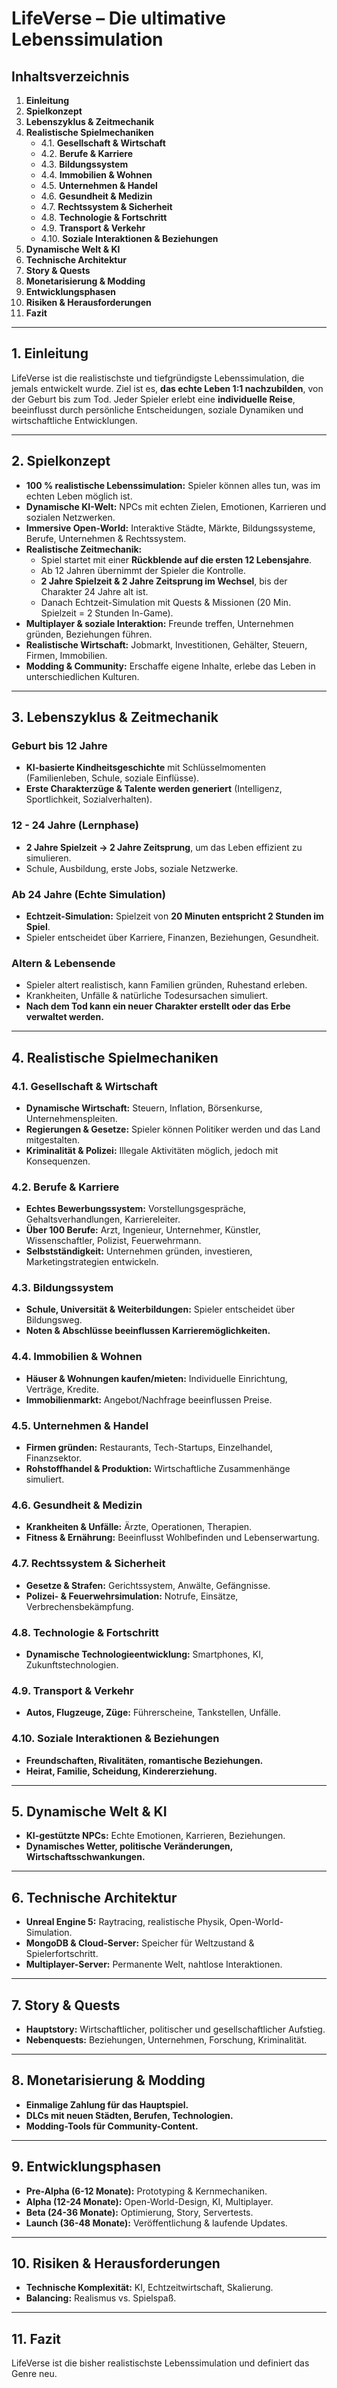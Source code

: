 # LifeVerse – Die ultimative Lebenssimulation  

## Inhaltsverzeichnis  
1. **Einleitung**  
2. **Spielkonzept**  
3. **Lebenszyklus & Zeitmechanik**  
4. **Realistische Spielmechaniken**  
   - 4.1. **Gesellschaft & Wirtschaft**  
   - 4.2. **Berufe & Karriere**  
   - 4.3. **Bildungssystem**  
   - 4.4. **Immobilien & Wohnen**  
   - 4.5. **Unternehmen & Handel**  
   - 4.6. **Gesundheit & Medizin**  
   - 4.7. **Rechtssystem & Sicherheit**  
   - 4.8. **Technologie & Fortschritt**  
   - 4.9. **Transport & Verkehr**  
   - 4.10. **Soziale Interaktionen & Beziehungen**  
5. **Dynamische Welt & KI**  
6. **Technische Architektur**  
7. **Story & Quests**  
8. **Monetarisierung & Modding**  
9. **Entwicklungsphasen**  
10. **Risiken & Herausforderungen**  
11. **Fazit**  

---

## 1. Einleitung  
LifeVerse ist die realistischste und tiefgründigste Lebenssimulation, die jemals entwickelt wurde. Ziel ist es, **das echte Leben 1:1 nachzubilden**, von der Geburt bis zum Tod. Jeder Spieler erlebt eine **individuelle Reise**, beeinflusst durch persönliche Entscheidungen, soziale Dynamiken und wirtschaftliche Entwicklungen.  

---

## 2. Spielkonzept  
- **100 % realistische Lebenssimulation:** Spieler können alles tun, was im echten Leben möglich ist.  
- **Dynamische KI-Welt:** NPCs mit echten Zielen, Emotionen, Karrieren und sozialen Netzwerken.  
- **Immersive Open-World:** Interaktive Städte, Märkte, Bildungssysteme, Berufe, Unternehmen & Rechtssystem.  
- **Realistische Zeitmechanik:**  
  - Spiel startet mit einer **Rückblende auf die ersten 12 Lebensjahre**.  
  - Ab 12 Jahren übernimmt der Spieler die Kontrolle.  
  - **2 Jahre Spielzeit & 2 Jahre Zeitsprung im Wechsel**, bis der Charakter 24 Jahre alt ist.  
  - Danach Echtzeit-Simulation mit Quests & Missionen (20 Min. Spielzeit = 2 Stunden In-Game).  
- **Multiplayer & soziale Interaktion:** Freunde treffen, Unternehmen gründen, Beziehungen führen.  
- **Realistische Wirtschaft:** Jobmarkt, Investitionen, Gehälter, Steuern, Firmen, Immobilien.  
- **Modding & Community:** Erschaffe eigene Inhalte, erlebe das Leben in unterschiedlichen Kulturen.  

---

## 3. Lebenszyklus & Zeitmechanik  
### Geburt bis 12 Jahre  
- **KI-basierte Kindheitsgeschichte** mit Schlüsselmomenten (Familienleben, Schule, soziale Einflüsse).  
- **Erste Charakterzüge & Talente werden generiert** (Intelligenz, Sportlichkeit, Sozialverhalten).  

### 12 - 24 Jahre (Lernphase)  
- **2 Jahre Spielzeit → 2 Jahre Zeitsprung**, um das Leben effizient zu simulieren.  
- Schule, Ausbildung, erste Jobs, soziale Netzwerke.  

### Ab 24 Jahre (Echte Simulation)  
- **Echtzeit-Simulation:** Spielzeit von **20 Minuten entspricht 2 Stunden im Spiel**.  
- Spieler entscheidet über Karriere, Finanzen, Beziehungen, Gesundheit.  

### Altern & Lebensende  
- Spieler altert realistisch, kann Familien gründen, Ruhestand erleben.  
- Krankheiten, Unfälle & natürliche Todesursachen simuliert.  
- **Nach dem Tod kann ein neuer Charakter erstellt oder das Erbe verwaltet werden.**  

---

## 4. Realistische Spielmechaniken  

### 4.1. Gesellschaft & Wirtschaft  
- **Dynamische Wirtschaft:** Steuern, Inflation, Börsenkurse, Unternehmenspleiten.  
- **Regierungen & Gesetze:** Spieler können Politiker werden und das Land mitgestalten.  
- **Kriminalität & Polizei:** Illegale Aktivitäten möglich, jedoch mit Konsequenzen.  

### 4.2. Berufe & Karriere  
- **Echtes Bewerbungssystem:** Vorstellungsgespräche, Gehaltsverhandlungen, Karriereleiter.  
- **Über 100 Berufe:** Arzt, Ingenieur, Unternehmer, Künstler, Wissenschaftler, Polizist, Feuerwehrmann.  
- **Selbstständigkeit:** Unternehmen gründen, investieren, Marketingstrategien entwickeln.  

### 4.3. Bildungssystem  
- **Schule, Universität & Weiterbildungen:** Spieler entscheidet über Bildungsweg.  
- **Noten & Abschlüsse beeinflussen Karrieremöglichkeiten.**  

### 4.4. Immobilien & Wohnen  
- **Häuser & Wohnungen kaufen/mieten:** Individuelle Einrichtung, Verträge, Kredite.  
- **Immobilienmarkt:** Angebot/Nachfrage beeinflussen Preise.  

### 4.5. Unternehmen & Handel  
- **Firmen gründen:** Restaurants, Tech-Startups, Einzelhandel, Finanzsektor.  
- **Rohstoffhandel & Produktion:** Wirtschaftliche Zusammenhänge simuliert.  

### 4.6. Gesundheit & Medizin  
- **Krankheiten & Unfälle:** Ärzte, Operationen, Therapien.  
- **Fitness & Ernährung:** Beeinflusst Wohlbefinden und Lebenserwartung.  

### 4.7. Rechtssystem & Sicherheit  
- **Gesetze & Strafen:** Gerichtssystem, Anwälte, Gefängnisse.  
- **Polizei- & Feuerwehrsimulation:** Notrufe, Einsätze, Verbrechensbekämpfung.  

### 4.8. Technologie & Fortschritt  
- **Dynamische Technologieentwicklung:** Smartphones, KI, Zukunftstechnologien.  

### 4.9. Transport & Verkehr  
- **Autos, Flugzeuge, Züge:** Führerscheine, Tankstellen, Unfälle.  

### 4.10. Soziale Interaktionen & Beziehungen  
- **Freundschaften, Rivalitäten, romantische Beziehungen.**  
- **Heirat, Familie, Scheidung, Kindererziehung.**  

---

## 5. Dynamische Welt & KI  
- **KI-gestützte NPCs:** Echte Emotionen, Karrieren, Beziehungen.  
- **Dynamisches Wetter, politische Veränderungen, Wirtschaftsschwankungen.**  

---

## 6. Technische Architektur  
- **Unreal Engine 5:** Raytracing, realistische Physik, Open-World-Simulation.  
- **MongoDB & Cloud-Server:** Speicher für Weltzustand & Spielerfortschritt.  
- **Multiplayer-Server:** Permanente Welt, nahtlose Interaktionen.  

---

## 7. Story & Quests  
- **Hauptstory:** Wirtschaftlicher, politischer und gesellschaftlicher Aufstieg.  
- **Nebenquests:** Beziehungen, Unternehmen, Forschung, Kriminalität.  

---

## 8. Monetarisierung & Modding  
- **Einmalige Zahlung für das Hauptspiel.**  
- **DLCs mit neuen Städten, Berufen, Technologien.**  
- **Modding-Tools für Community-Content.**  

---

## 9. Entwicklungsphasen  
- **Pre-Alpha (6-12 Monate):** Prototyping & Kernmechaniken.  
- **Alpha (12-24 Monate):** Open-World-Design, KI, Multiplayer.  
- **Beta (24-36 Monate):** Optimierung, Story, Servertests.  
- **Launch (36-48 Monate):** Veröffentlichung & laufende Updates.  

---

## 10. Risiken & Herausforderungen  
- **Technische Komplexität:** KI, Echtzeitwirtschaft, Skalierung.  
- **Balancing:** Realismus vs. Spielspaß.  

---

## 11. Fazit  
LifeVerse ist die bisher realistischste Lebenssimulation und definiert das Genre neu.  